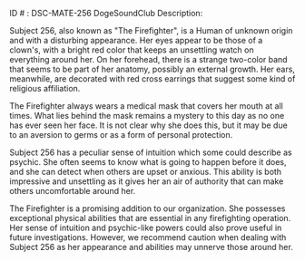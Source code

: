 ID # : DSC-MATE-256
DogeSoundClub Description:

Subject 256, also known as "The Firefighter", is a Human of unknown origin and with a disturbing appearance. Her eyes appear to be those of a clown's, with a bright red color that keeps an unsettling watch on everything around her. On her forehead, there is a strange two-color band that seems to be part of her anatomy, possibly an external growth. Her ears, meanwhile, are decorated with red cross earrings that suggest some kind of religious affiliation.

The Firefighter always wears a medical mask that covers her mouth at all times. What lies behind the mask remains a mystery to this day as no one has ever seen her face. It is not clear why she does this, but it may be due to an aversion to germs or as a form of personal protection.

Subject 256 has a peculiar sense of intuition which some could describe as psychic. She often seems to know what is going to happen before it does, and she can detect when others are upset or anxious. This ability is both impressive and unsettling as it gives her an air of authority that can make others uncomfortable around her.

The Firefighter is a promising addition to our organization. She possesses exceptional physical abilities that are essential in any firefighting operation. Her sense of intuition and psychic-like powers could also prove useful in future investigations. However, we recommend caution when dealing with Subject 256 as her appearance and abilities may unnerve those around her.